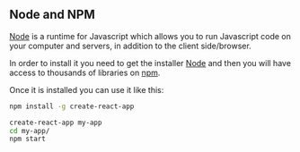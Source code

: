 Node and NPM
---
[Node](https://nodejs.org/en/) is a runtime for Javascript which allows you to run Javascript code on your computer and servers, in addition to the client side/browser.


In order to install it you need to get the installer [Node](https://nodejs.org/en/) and then you will have access to thousands of libraries on [npm](https://www.npmjs.com/).


Once it is installed you can use it like this:
```sh
npm install -g create-react-app

create-react-app my-app
cd my-app/
npm start

```